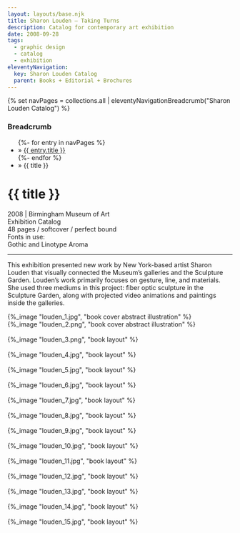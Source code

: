 ```yaml
---
layout: layouts/base.njk
title: Sharon Louden – Taking Turns
description: Catalog for contemporary art exhibition
date: 2008-09-28
tags:
  - graphic design
  - catalog
  - exhibition
eleventyNavigation:
  key: Sharon Louden Catalog
  parent: Books + Editorial + Brochures
---
```

{% set navPages = collections.all | eleventyNavigationBreadcrumb("Sharon Louden Catalog") %}
<div class="breadcrumb">
    <h3 class="visually-hidden">Breadcrumb</h3>
	<ul class="nav">
            {%- for entry in navPages %}
		<li class="nav-item"{% if entry.url == page.url %} class="active-breadcrumb"{% endif %}> » <a href="{{ entry.url }}">{{ entry.title }}</a></li>
  	    	{%- endfor %}
	    <li class="nav-item"><active-breadcrumb>» {{ title }}</active-breadcrumb></li>
	</ul>
</div>
<div class="container">
  <div class="row"></div>
	<div class="row">
		<div class="col">
			<h1>{{ title }}</h1>
			<figcaption>2008 | Birmingham Museum of Art</figcaption>
            <figcaption>Exhibition Catalog</br>48 pages / softcover / perfect bound</figcaption>
            <figcaption>Fonts in use:</br>Gothic and Linotype Aroma</figcaption>
			<hr>
	    	<p>This exhibition presented new work by New York-based artist Sharon Louden that visually connected the Museum’s galleries and the Sculpture Garden. Louden’s work primarily focuses on gesture, line, and materials. She used three mediums in this project: fiber optic sculpture in the Sculpture Garden, along with projected video animations and paintings inside the galleries.</p>
		</div>
        <div class="col-1 col-1-md col-1-lg"></div>
		<div class="col">
			{%_image "louden_1.jpg", "book cover abstract illustration" %}
		</div>
        <div class="col-1 col-1-md col-1-lg"></div>
	</div>
	<div class="row">
        <div class="col-1 col-1-md col-1-lg"></div>
        <div class="col">
            {%_image "louden_2.png", "book cover abstract illustration" %}
        </br></br>
            {%_image "louden_3.png", "book layout" %}
        </br></br>
            {%_image "louden_4.jpg", "book layout" %}
        </br></br>
            {%_image "louden_5.jpg", "book layout" %}
        </br></br>
            {%_image "louden_6.jpg", "book layout" %}
        </br></br>
            {%_image "louden_7.jpg", "book layout" %}
        </br></br>
            {%_image "louden_8.jpg", "book layout" %}
        </br></br>
            {%_image "louden_9.jpg", "book layout" %}
        </br></br>
            {%_image "louden_10.jpg", "book layout" %}
        </br></br>
            {%_image "louden_11.jpg", "book layout" %}
        </br></br>
            {%_image "louden_12.jpg", "book layout" %}
        </br></br>
            {%_image "louden_13.jpg", "book layout" %}
        </br></br>
            {%_image "louden_14.jpg", "book layout" %}
        </br></br>
            {%_image "louden_15.jpg", "book layout" %}
        </div>
        <div class="col-1 col-1-md col-1-lg"></div>
  	</div>
</div>